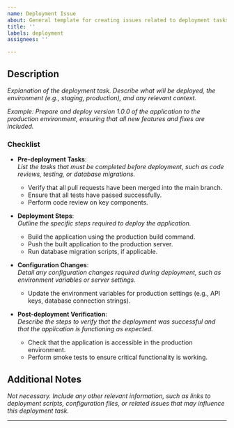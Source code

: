 ```yaml
---
name: Deployment Issue
about: General template for creating issues related to deployment tasks, including descriptions, and a structured checklist for deployment requirements.
title: ''
labels: deployment
assignees: ''

---
```


## Description
*Explanation of the deployment task. Describe what will be deployed, the environment (e.g., staging, production), and any relevant context.*

*Example: Prepare and deploy version 1.0.0 of the application to the production environment, ensuring that all new features and fixes are included.*

### Checklist
- **Pre-deployment Tasks**:  
  *List the tasks that must be completed before deployment, such as code reviews, testing, or database migrations.*
  - Verify that all pull requests have been merged into the main branch.
  - Ensure that all tests have passed successfully.
  - Perform code review on key components.

- **Deployment Steps**:  
  *Outline the specific steps required to deploy the application.*
  - Build the application using the production build command.
  - Push the built application to the production server.
  - Run database migration scripts, if applicable.

- **Configuration Changes**:  
  *Detail any configuration changes required during deployment, such as environment variables or server settings.*
  - Update the environment variables for production settings (e.g., API keys, database connection strings).

- **Post-deployment Verification**:  
  *Describe the steps to verify that the deployment was successful and that the application is functioning as expected.*
  - Check that the application is accessible in the production environment.
  - Perform smoke tests to ensure critical functionality is working.

## Additional Notes
*Not necessary. Include any other relevant information, such as links to deployment scripts, configuration files, or related issues that may influence this deployment task.*

---
